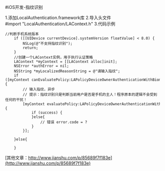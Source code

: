 #iOS开发-指纹识别

1.添加LocalAuthentication.framework库 
2.导入头文件#import "LocalAuthentication/LAContext.h" 
3.代码示例 

```
//判断手机系统版本 
    if ([[UIDevice currentDevice].systemVersion floatValue] < 8.0) { 
        NSLog(@"不支持指纹识别"); 
        return; 
    } 
    //创建一个LAContext实例，用于执行认证策略 
    LAContext *myContext = [[LAContext alloc]init]; 
    NSError *authError = nil; 
    NSString *myLocalizedReasonString = @"请输入指纹"; 
    if ([myContext canEvaluatePolicy:LAPolicyDeviceOwnerAuthenticationWithBiometrics error:&authError]) { 
        // 输入指纹，异步 
        // 提示：指纹识别只是判断当前用户是否是手机的主人！程序原本的逻辑不会受到任何的干扰！ 
        [myContext evaluatePolicy:LAPolicyDeviceOwnerAuthenticationWithBiometrics localizedReason:myLocalizedReasonString reply:^(BOOL success, NSError * _Nullable error) { 
            if (success) { 
            }else{
                // 错误 error.code = ? 
            } 
        }]; 

    }else{

    } 
```

[其他文章：http://www.jianshu.com/p/85689f7f183e](http://www.jianshu.com/p/85689f7f183e)



